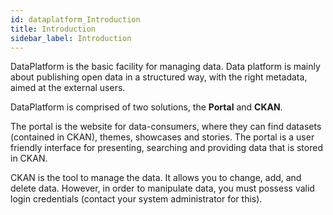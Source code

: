 ```yaml
---
id: dataplatform_Introduction
title: Introduction
sidebar_label: Introduction
---
```


DataPlatform is the basic facility for managing data. Data platform is mainly about publishing open data in a structured way, with the right metadata, aimed at the external users.

DataPlatform is comprised of two solutions, the **Portal** and **CKAN**.

The portal is the website for data-consumers, where they can find datasets (contained in CKAN), themes, showcases and stories. The portal is a user friendly interface for presenting, searching and providing data that is stored in CKAN.

CKAN is the tool to manage the data. It allows you to change, add, and delete data. However, in order to manipulate data, you must possess valid login credentials (contact your system administrator for this).
